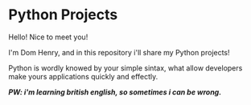 # Python Projects
Hello! Nice to meet you!

I'm Dom Henry, and in this repository i'll share my Python projects!

Python is wordly knowed by your simple sintax, what allow developers make yours applications quickly and effectly.

***PW: i'm learning british english, so sometimes i can be wrong.***